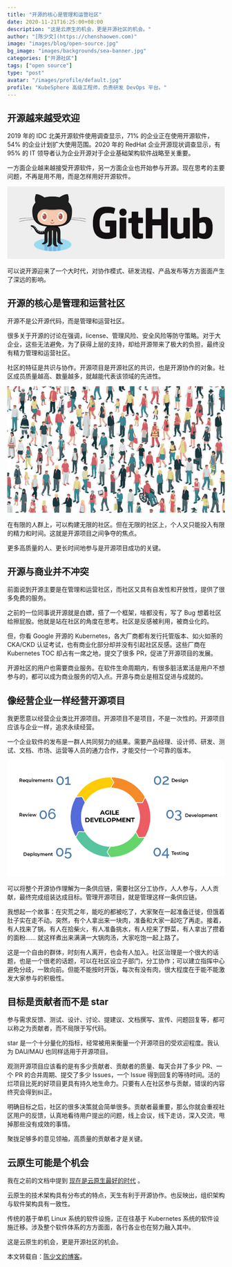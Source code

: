 ```yaml
---
title: "开源的核心是管理和运营社区"
date: 2020-11-21T16:25:00+08:00
description: "这是云原生的机会，更是开源社区的机会。"
author: "[陈少文](https://chenshaowen.com)"
image: "images/blog/open-source.jpg"
bg_image: "images/backgrounds/sea-banner.jpg"
categories: ["开源社区"]
tags: ["open source"]
type: "post"
avatar: "/images/profile/default.jpg"
profile: "KubeSphere 高级工程师，负责研发 DevOps 平台。"
---
```


## 开源越来越受欢迎

2019 年的 IDC 北美开源软件使用调查显示，71% 的企业正在使用开源软件，54% 的企业计划扩大使用范围。2020 年的 RedHat 企业开源现状调查显示，有 95% 的 IT 领导者认为企业开源对于企业基础架构软件战略至关重要。

一方面企业越来越接受开源软件，另一方面企业也开始参与开源。现在思考的主要问题，不再是用不用，而是怎样用好开源软件。

![img](0081Kckwly1gkx73pd8h5j30e804q3yg.jpg)

可以说开源迎来了一个大时代，对协作模式、研发流程、产品发布等方方面面产生了深远的影响。

## 开源的核心是管理和运营社区

开源不是公开源代码，而是管理和运营社区。

很多关于开源的讨论在强调，license、管理风险、安全风险等防守策略。对于大企业，这些无法避免，为了获得上层的支持，却给开源带来了极大的负担，最终没有精力管理和运营社区。

社区的特征是共识与协作。开源项目是开源社区的共识，也是开源协作的对象。社区成员质量越高、数量越多，就越能代表该领域的先进性。

![img](0081Kckwly1gkx73poai9j30j60b4abp.jpg)

在有限的人群上，可以构建无限的社区。但在无限的社区上，个人又只能投入有限的精力和时间。这就是开源项目之间争夺的焦点。

更多高质量的人、更长时间地参与是开源项目成功的关键。

## 开源与商业并不冲突

前面说到开源主要是在管理和运营社区，而社区又具有自发性和开放性，提供了很多免费的服务。

之前的一位同事说开源就是白嫖，搭了一个框架，啥都没有，写了 Bug 想着社区给擦屁股。他就是站在社区的角度在思考。社区是反感被利用，被商业化的。

但，你看 Google 开源的 Kubernetes，各大厂商都有发行托管版本、如火如荼的 CKA/CKD 认证考试，也有商业化部分却并没有引起社区反感。这些厂商在 Kubernetes TOC 却占有一席之地，提交了很多 PR，促进了开源项目的发展。

开源社区的用户也需要商业服务。在软件生命周期内，有很多脏活累活是用户不想参与的，都可以成为商业服务的切入点。开源与商业是相互促进与成就的。

## 像经营企业一样经营开源项目

我更愿意以经营企业类比开源项目。开源项目不是项目，不是一次性的。开源项目应该与企业一样，追求永续经营。

一个企业软件的发布是一群人共同努力的结果。需要产品经理、设计师、研发、测试、文档、市场、运营等人员的通力合作，才能交付一个可靠的版本。

![img](0081Kckwly1gkx73q6rr1j30nj0cj74c.jpg)

可以将整个开源协作理解为一条供应链，需要社区分工协作，人人参与，人人贡献，最终完成组装达成目标。管理开源项目，就是管理这样一条供应链。

我想起一个故事：在灾荒之年，能吃的都被吃了，大家聚在一起准备迁徙，但饿着肚子实在走不动。突然，有个人拿出来一块肉，准备和大家一起吃了再走。接着，有人找来了锅，有人在拾柴火，有人准备挑水，有人挖来了野菜，有人拿出了攒着的面粉…… 就这样煮出来满满一大锅肉汤，大家吃饱一起上路了。

这是一个自由的群体，时刻有人离开，也会有人加入。社区治理是一个很大的话题，也是一个很老的话题，可以在社区设立子部门，分工协作；可以建立指挥中心避免分歧，一致向前。但能不能按时开饭，每次有没有肉，很大程度在于能不能激发大家参与的积极性。

## 目标是贡献者而不是 star

参与需求反馈、测试、设计、讨论、提建议、文档撰写、宣传、问题回复等，都可以称之为贡献者，而不局限于写代码。

star 是一个十分量化的指标，经常被用来衡量一个开源项目的受欢迎程度。我认为 DAU/MAU 也同样适用于开源项目。

观测开源项目应该看的是有多少贡献者、贡献者的质量、每天合并了多少 PR、一个 PR 的合并周期、提交了多少 Issues，一个 Issue 得到回复的等待时间。活的烂项目比死的好项目更具有持久地生命力。只要有人在社区参与贡献，错误的内容终究会得到纠正。

明确目标之后，社区的很多决策就会简单很多。贡献者最重要，那么你就会重视社区用户的反馈，认真地看待用户提出的问题，线上会议，线下走访，深入交流，甩掉那些没有成效的事情。

聚拢足够多的意见领袖，高质量的贡献者才是关键。

## 云原生可能是个机会

我在之前的文档中提到 [现在是云原生最好的时代](https://www.chenshaowen.com/blog/the-best-era-of-cloud-native.html) 。

云原生的技术架构具有分布式的特点，天生有利于开源协作。也反映出，组织架构与软件架构具有一致性。

传统的基于单机 Linux 系统的软件设施，正在往基于 Kubernetes 系统的软件设施迁移。涉及整个软件体系的方方面面，各行各业也在努力融入其中。

这是云原生的机会，更是开源社区的机会。

本文转载自：[陈少文的博客](https://www.chenshaowen.com/blog/the-core-of-open-source-is-community.html)。
